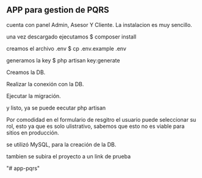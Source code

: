 
## APP para gestion de PQRS

cuenta con panel Admin, Asesor Y Cliente.
La instalacion es muy sencillo.

una vez descargado ejecutamos 
$ composer install

creamos el archivo .env 
$ cp .env.example .env

generamos la key
$ php artisan key:generate

Creamos la DB.

Realizar la conexión con la DB.

Ejecutar la migración.

y listo, ya se puede eecutar php artisan

Por comodidad en el formulario de resgitro el usuario puede seleccionar su rol, esto ya que es solo ulistrativo, sabemos que esto no es viable para sitios en producción.

se utilizó MySQL, para la creación de la DB.

tambien se subira el proyecto a un link de prueba



"# app-pqrs" 
